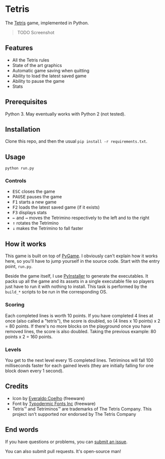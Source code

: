 # Tetris

The [Tetris](https://en.wikipedia.org/wiki/Tetris) game, implemented in Python.

> TODO Screenshot

## Features

  - All the Tetris rules
  - State of the art graphics
  - Automatic game saving when quitting
  - Ability to load the latest saved game
  - Ability to pause the game
  - Stats

## Prerequisites

Python 3. May eventually works with Python 2 (not tested).

## Installation

Clone this repo, and then the usual `pip install -r requirements.txt`.

## Usage

```
python run.py
```

### Controls

  - <kbd>ESC</kbd> closes the game
  - <kbd>PAUSE</kbd> pauses the game
  - <kbd>F1</kbd> starts a new game
  - <kbd>F2</kbd> loads the latest saved game (if it exists)
  - <kbd>F3</kbd> displays stats
  - <kbd>←</kbd> and <kbd>→</kbd> moves the Tetrimino respectively to the left and to the right
  - <kbd>↑</kbd> rotates the Tetrimino
  - <kbd>↓</kbd> makes the Tetrimino to fall faster

## How it works

This game is built on top of [PyGame](http://www.pygame.org/hifi.html). I obviously can't explain how it
works here, so you'll have to jump yourself in the source code. Start with the entry point, `run.py`.

Beside the game itself, I use [PyInstaller](http://www.pyinstaller.org/) to generate the executables. It packs
up all the game and its assets in a single executable file so players just have to run it with nothing to install.
This task is performed by the `build_*` scripts to be run in the corresponding OS.

### Scoring

Each completed lines is worth 10 points. If you have completed 4 lines at once (also called a "tetris"), the score
is doubled, so (4 lines x 10 points) x 2 = 80 points. If there's no more blocks on the playground once you have removed
lines, the score is also doubled. Taking the previous example: 80 points x 2 = 160 points.

### Levels

You get to the next level every 15 completed lines. Tetriminos will fall 100 milliseconds faster for each gained
levels (they are initially falling for one block down every 1 second).

## Credits

  - Icon by [Everaldo Coelho](https://www.iconfinder.com/icons/3459/computer_game_tetris_icon) (freeware)
  - Font by [Typodermic Fonts Inc](http://www.dafont.com/coolvetica.font) (freeware)
  - Tetris™ and Tetriminos™ are trademarks of The Tetris Company. This project isn't supported nor endorsed by The Tetris Company

## End words

If you have questions or problems, you can [submit an issue](https://github.com/EpocDotFr/tetris/issues).

You can also submit pull requests. It's open-source man!

